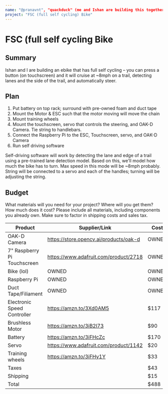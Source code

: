 ```yaml
---
name: "@pranavnt", "quackduck" (me and Ishan are building this together)
project: "FSC (full self cycling) Bike"
---
```


# FSC (full self cycling Bike 

## Summary

Ishan and I are building an ebike that has full self cycling – you can press a button (on touchscreen) and it will cruise at ~8mph on a trail, detecting lanes and the side of the trail, and automatically steer.

## Plan

1) Put battery on top rack; surround with pre-owned foam and duct tape 
2) Mount the Motor & ESC such that the motor moving will move the chain
3) Mount training wheels
4) Mount the touchscreen, servo that controls the steering, and OAK-D Camera. Tie string to handlebars.
5) Connect the Raspberry Pi to the ESC, Touchscreen, servo, and OAK-D Camera
6) Run self driving software

Self-driving software will work by detecting the lane and edge of a trail using a pre-trained lane detection model. Based on this, we'll model how much the bike has to turn. Max speed in this mode will be ~8mph probably. String will be connected to a servo and each of the handles; turning will be adjusting the string.

## Budget

What materials will you need for your project? Where will you get them? How much does it cost? Please include all materials, including components you already own. Make sure to factor in shipping costs and sales tax.

| Product                      | Supplier/Link                           | Cost   |
| ---------------------------- | --------------------------------------- | ------ |
| OAK-D Camera                 | https://store.opencv.ai/products/oak-d  | OWNED  |
| 7" Raspberry Pi Touchscreen  | https://www.adafruit.com/product/2718   | OWNED  |
| Bike (lol)                   | OWNED                                   | OWNED  |
| Raspberry Pi                 | OWNED                                   | OWNED  |
| Duct Tape/Filiament          | OWNED                                   | OWNED  |
| Electronic Speed Controller  | https://amzn.to/3Xd0AM5                 | $117   |
| Brushless Motor              | https://amzn.to/3iB2l73                 | $90    |
| Battery                      | https://amzn.to/3iFHcZc                 | $170   |
| Servo                        | https://www.adafruit.com/product/1142   | $20    |
| Training wheels              | https://amzn.to/3iFHy1Y                 | $33    |
| Taxes                        |                                         | $43    |
| Shipping                     |                                         | $15    |
| Total                        |                                         | $488   |

